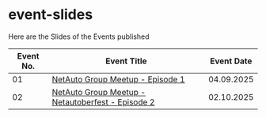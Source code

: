 # event-slides
Here are the Slides of the Events published

| Event No. | Event Title | Event Date |
| ----- | ----- | ----- |
| 01 | [NetAuto Group Meetup - Episode 1](./episode1/readme.md) | 04.09.2025 |
| 02 | [NetAuto Group Meetup - Netautoberfest - Episode 2](./episode2-netautoberfest/readme.md) | 02.10.2025 |